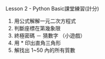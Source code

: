 Lesson 2 - Python Basic課堂練習(計分)  
1. 用公式解解一元二次方程式  
2. 判斷座標在第幾象限  
3. 終極密碼 － 猜數字 （小遊戲）  
4. 用 * 印出直角三角形  
5. 解找出 1~50 內的所有質數  
